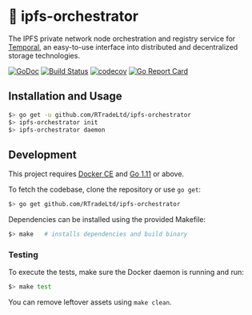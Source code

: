 # 🦑 ipfs-orchestrator

The IPFS private network node orchestration and registry service for
[Temporal](https://github.com/RTradeLtd/Temporal), an easy-to-use interface into
distributed and decentralized storage technologies.

[![GoDoc](https://godoc.org/github.com/RTradeLtd/ipfs-orchestrator?status.svg)](https://godoc.org/github.com/RTradeLtd/ipfs-orchestrator)
[![Build Status](https://travis-ci.com/RTradeLtd/ipfs-orchestrator.svg?branch=master)](https://travis-ci.com/RTradeLtd/ipfs-orchestrator)
[![codecov](https://codecov.io/gh/RTradeLtd/ipfs-orchestrator/branch/master/graph/badge.svg)](https://codecov.io/gh/RTradeLtd/ipfs-orchestrator)
[![Go Report Card](https://goreportcard.com/badge/github.com/RTradeLtd/ipfs-orchestrator)](https://goreportcard.com/report/github.com/RTradeLtd/ipfs-orchestrator)

## Installation and Usage

```bash
$> go get -u github.com/RTradeLtd/ipfs-orchestrator
$> ipfs-orchestrator init
$> ipfs-orchestrator daemon
```

## Development

This project requires [Docker CE](https://docs.docker.com/install/#supported-platforms)
and [Go 1.11](https://golang.org/dl/) or above.

To fetch the codebase, clone the repository or use `go get`:

```bash
$> go get github.com/RTradeLtd/ipfs-orchestrator
```

Dependencies can be installed using the provided Makefile:

```bash
$> make   # installs dependencies and build binary
```

### Testing

To execute the tests, make sure the Docker daemon is running and run:

```bash
$> make test
```

You can remove leftover assets using `make clean`.

